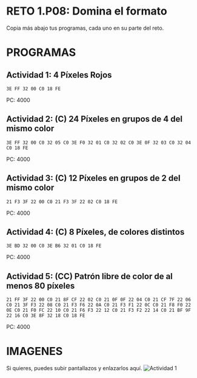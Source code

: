 # RETO 1.P08: Domina el formato
Copia más abajo tus programas, cada uno en su parte del reto.

# PROGRAMAS

## Actividad 1: 4 Píxeles Rojos
```
3E FF 32 00 C0 18 FE
```
PC: 4000

## Actividad 2: (C) 24 Píxeles en grupos de 4 del mismo color
```
3E FF 32 00 C0 32 05 C0 3E F0 32 01 C0 32 02 C0 3E 0F 32 03 C0 32 04 C0 18 FE
```
PC: 4000

## Actividad 3: (C) 12 Píxeles en grupos de 2 del mismo color
```
21 F3 3F 22 00 C0 21 F3 3F 22 02 C0 18 FE
```
PC: 4000

## Actividad 4: (C) 8 Píxeles, de colores distintos
```
3E BD 32 00 C0 3E B6 32 01 C0 18 FE
```
PC: 4000
## Actividad 5: (CC) Patrón libre de color de al menos 80 píxeles
```
21 FF 3F 22 00 C0 21 8F CF 22 02 C0 21 0F 0F 22 04 C0 21 CF 7F 22 06 C0 21 3F F3 22 08 C0 21 F3 F6 22 0A C0 21 F3 F1 22 0C C0 21 F8 F0 22 0E C0 21 F0 FC 22 10 C0 21 F6 F3 22 12 C0 21 F3 F2 22 14 C0 21 BF 9F 22 16 C0 3E 8F 32 18 C0 18 FE
```
PC: 4000

# IMAGENES
Si quieres, puedes subir pantallazos y enlazarlos aquí.
![Actividad 1](/pixelrojo.png)

